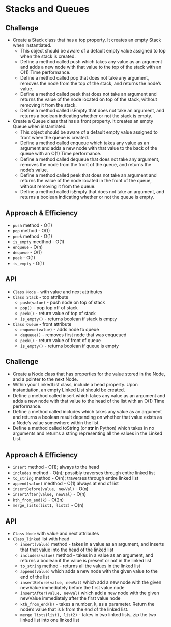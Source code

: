 # Stacks and Queues

## Challenge
* Create a Stack class that has a top property. It creates an empty Stack when instantiated.
    * This object should be aware of a default empty value assigned to top when the stack is created.
    * Define a method called push which takes any value as an argument and adds a new node with that value to the top of the stack with an O(1) Time performance.
    * Define a method called pop that does not take any argument, removes the node from the top of the stack, and returns the node’s value.
    * Define a method called peek that does not take an argument and returns the value of the node located on top of the stack, without removing it from the stack.
    * Define a method called isEmpty that does not take an argument, and returns a boolean indicating whether or not the stack is empty.
* Create a Queue class that has a front property. It creates an empty Queue when instantiated.
    * This object should be aware of a default empty value assigned to front when the queue is created.
    * Define a method called enqueue which takes any value as an argument and adds a new node with that value to the back of the queue with an O(1) Time performance.
    * Define a method called dequeue that does not take any argument, removes the node from the front of the queue, and returns the node’s value.
    * Define a method called peek that does not take an argument and returns the value of the node located in the front of the queue, without removing it from the queue.
    * Define a method called isEmpty that does not take an argument, and returns a boolean indicating whether or not the queue is empty.

## Approach & Efficiency
* `push` method - O(1)
* `pop` method - O(1)
* `peek` method - O(1)
* `is_empty` medthod - O(1)
* `enqueue` - O(n)
* `dequeue` - O(1)
* `peek` - O(1)
* `is_empty` - O(1)

## API
* `Class Node` - with value and next attributes
* `Class Stack` - top attribute
    * `push(value)` - push node on top of stack
    * `pop()` - pop top off of stack
    * `peek()` - return value of top of stack
    * `is_empty()` - returns boolean if stack is empty
* `Class Queue` - front attribute
    * `enqueue(value)` - adds node to queue
    * `dequeue()` - removes first node that was enqueued
    * `peek()` - return value of front of queue
    * `is_empty()` - returns boolean if queue is empty

## Challenge
* Create a Node class that has properties for the value stored in the Node, and a pointer to the next Node.
* Within your LinkedList class, include a head property. Upon instantiation, an empty Linked List should be created.
* Define a method called insert which takes any value as an argument and adds a new node with that value to the head of the list with an O(1) Time performance.
* Define a method called includes which takes any value as an argument and returns a boolean result depending on whether that value exists as a Node’s value somewhere within the list.
* Define a method called toString (or __str__ in Python) which takes in no arguments and returns a string representing all the values in the Linked List.

## Approach & Efficiency
* `insert` method - O(1); always to the head
* `includes` method - O(n); possibly traverses through entire linked list
* `to_string` method - O(n); traverses through entire linked list
* `append(value)` medthod - O(1) always at end of list
* `insertBefore(value, newVal)` - O(n)
* `insertAfter(value, newVal)` - O(n)
* `kth_from_end(k)` - O(2n)
* `merge_lists(list1, list2)` - O(n)

## API
* `Class Node` with value and next attributes
* `Class_linked` list with head
    * `insert(value)` method - takes in a value as an argument, and inserts that that value into the head of the linked list
    * `includes(value)` method - takes in a value as an argument, and returns a boolean if the value is present or not in the linked list
    * `to_string` method - returns all the values in the linked list
    * `append(value)` which adds a new node with the given value to the end of the list
    * `insertBefore(value, newVal)` which add a new node with the given newValue immediately before the first value node
    * `insertAfter(value, newVal)` which add a new node with the given newValue immediately after the first value node
    * `kth_from_end(k)` - takes a number, k, as a parameter. Return the node’s value that is k from the end of the linked list.
    * `merge_lists(list1, list2)` - takes in two linked lists, zip the two linked list into one linked list